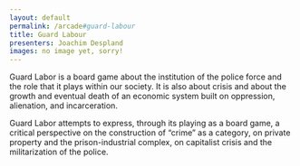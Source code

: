```yaml
---
layout: default
permalink: /arcade#guard-labour
title: Guard Labour
presenters: Joachim Despland
images: no image yet, sorry!
---
```

Guard Labor is a board game about the institution of the police force and the role that it plays within our society. It is also about crisis and about the growth and eventual death of an economic system built on oppression, alienation, and incarceration.

Guard Labor attempts to express, through its playing as a board game, a critical perspective on the construction of “crime” as a category, on private property and the prison-industrial complex, on capitalist crisis and the militarization of the police. 
